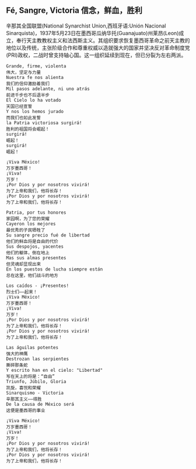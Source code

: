## Fé, Sangre, Victoria 信念，鲜血，胜利
辛那其全国联盟(National Synarchist Union,西班牙语:Unión Nacional Sinarquista)，1937年5月23日在墨西哥瓜纳华托(Guanajuato)州莱昂(Leon)成立，奉行天主教教权主义和法西斯主义。其组织要求恢复墨西哥革命之前天主教的地位以及传统，主张阶级合作和尊重权威以造就强大的国家并坚决反对革命制度党(PRI)政权，二战时曾支持轴心国。这一组织延续到现在，但已分裂为左右两派。

    Grande, firme, violenta
    伟大，坚定与力量
    Nuestra fe nos alienta
    我们的信仰激励着我们
    Mil pasos adelante, ni uno atrás
    前进千步也不后退半步
    El Cielo lo ha votado
    天国已经宣誓
    Y nos los hemos jurado
    而我们也如此发誓
    la Patria victoriosa surgirá!
    胜利的祖国将会崛起！
    surgirá!
    崛起！
    surgirá!
    崛起！

    ¡Viva México!
    万岁墨西哥！
    ¡Viva!
    万岁！
    ¡Por Dios y por nosotros vivirá!
    为了上帝和我们，他将长存！
    ¡Por Dios y por nosotros vivirá!
    为了上帝和我们，他将长存！

    Patria, por tus honores
    家园啊，为了您的荣耀
    Cayeron los mejores
    最优秀的子民牺牲了
    Su sangre precio fué de libertad
    他们的鲜血将是自由的代价
    Sus despojos, yacentes
    他们的躯体，倒在地上
    Mas sus almas presentes
    但灵魂却显现出来
    En los puestos de lucha siempre están
    总在这里，他们战斗的地方

    Los caídos - ¡Presentes!
    烈士们——起来！
    ¡Viva México!
    万岁墨西哥！
    ¡Viva!
    万岁！
    ¡Por Dios y por nosotros vivirá!
    为了上帝和我们，他将长存！
    ¡Por Dios y por nosotros vivirá!
    为了上帝和我们，他将长存！

    Las águilas potentes
    强大的神鹰
    Destrozan las serpientes
    撕碎那条蛇
    Y escrito han en el cielo: "Libertad"
    写在天上的将是：“自由”
    Triunfo, Júbilo, Gloria
    凯旋，喜悦和荣耀
    Sinarquismo - Victoria
    辛那其主义——得胜
    De la causa de México será
    这便是墨西哥的事业

    ¡Viva México!
    万岁墨西哥！
    ¡Viva!
    万岁！
    ¡Por Dios y por nosotros vivirá!
    为了上帝和我们，他将长存！
    ¡Por Dios y por nosotros vivirá!
    为了上帝和我们，他将长存！
